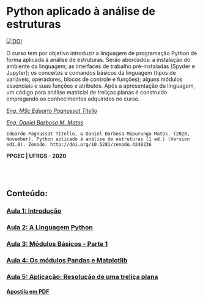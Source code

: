 # Python aplicado à análise de estruturas

[![DOI](https://zenodo.org/badge/DOI/10.5281/zenodo.4248235.svg)](https://doi.org/10.5281/zenodo.4248235)

O curso tem por objetivo introduzir a linguagem de programação
Python de forma aplicada à análise de estruturas. Serão abordados: a instalação do
ambiente da linguagem; as interfaces de trabalho pré-instaladas (Spyder e Jupyter); os
conceitos e comandos básicos da linguagem (tipos de variáveis, operadores, blocos de
controle e funções); alguns módulos essenciais e suas funções e atributos. Após a
apresentação da linguagem, um código para análise matricial de treliças planas é
construído empregando os conhecimentos adquiridos no curso.

[_Eng. MSc Eduarto Pagnussat Titello_](https://github.com/dutitello/)

[_Eng. Daniel Barbosa M. Matos_](https://github.com/danielbmmatos)

``Eduardo Pagnussat Titello, & Daniel Barbosa Mapurunga Matos. (2020, November). Python aplicado à análise de estruturas (1 ed.) (Version ed1.0). Zenodo. http://doi.org/10.5281/zenodo.4248236``

**PPGEC | UFRGS - 2020**

<br><br>

## Conteúdo:

<h3><a href="https://nbviewer.jupyter.org/github/dutitello/MiniCurso-Python-PPGEC/blob/main/Aula1.ipynb">Aula 1: Introdução</a></h3>

<h3><a href="https://nbviewer.jupyter.org/github/dutitello/MiniCurso-Python-PPGEC/blob/main/Aula2.ipynb">Aula 2: A Linguagem Python</a></h3>

<h3><a href="https://nbviewer.jupyter.org/github/dutitello/MiniCurso-Python-PPGEC/blob/main/Aula3.ipynb">Aula 3: Módulos Básicos - Parte 1</a></h3>

<h3><a href="https://nbviewer.jupyter.org/github/dutitello/MiniCurso-Python-PPGEC/blob/main/Aula4.ipynb">Aula 4: Os módulos Pandas e Matplotlib</a></h3>

<h3><a href="https://nbviewer.jupyter.org/github/dutitello/MiniCurso-Python-PPGEC/blob/main/Aula5.ipynb">Aula 5: Aplicação: Resolução de uma treliça plana</a></h3>

<h4><a href="https://github.com/dutitello/MiniCurso-Python-PPGEC/raw/main/Apostila_Python.pdf">Apostila em PDF</a></h4>
